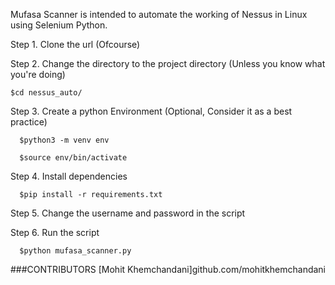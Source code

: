 
Mufasa Scanner is intended to automate the working of Nessus in Linux using Selenium Python.

Step 1. Clone the url (Ofcourse)

Step 2. Change the directory to the project directory  (Unless you know what you're doing)

    $cd nessus_auto/
    
Step 3. Create a python Environment (Optional, Consider it as a best practice)

      $python3 -m venv env
     
      $source env/bin/activate
      
Step 4. Install dependencies

      $pip install -r requirements.txt
 
Step 5. Change the username and password in the script

Step 6. Run the script

      $python mufasa_scanner.py


###CONTRIBUTORS
[Mohit Khemchandani]github.com/mohitkhemchandani
 
